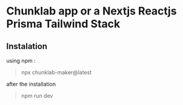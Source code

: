 # Chunklab app or a Nextjs Reactjs Prisma Tailwind Stack

## Instalation

using npm :

> npx chunklab-maker@latest

after the installation

> npm run dev
